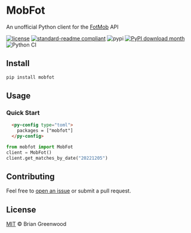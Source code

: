 # MobFot

An unofficial Python client for the [FotMob](https://www.fotmob.com/) API

[![license](https://img.shields.io/github/license/bgrnwd/mobfot.svg)](LICENSE)
[![standard-readme compliant](https://img.shields.io/badge/readme%20style-standard-brightgreen.svg?style=flat-square)](https://github.com/RichardLitt/standard-readme)
![pypi](https://img.shields.io/pypi/v/mobfot?color=green)
[![PyPI download month](https://img.shields.io/pypi/dm/mobfot.svg)](https://pypi.python.org/pypi/mobfot/)
![Python CI](https://github.com/bgrnwd/mobfot/workflows/Python%20CI/badge.svg)

## Install

```sh
pip install mobfot
```

## Usage

### Quick Start

```html
  <py-config type="toml">
    packages = ["mobfot"]
  </py-config>
```

```py
from mobfot import MobFot
client = MobFot()
client.get_matches_by_date("20221205")
```

## Contributing

Feel free to [open an issue](https://github.com/bgrnwd/mobfot/issues/new) or submit a pull request.

## License

[MIT](https://github.com/bgrnwd/mobfot/blob/main/LICENSE) © Brian Greenwood
